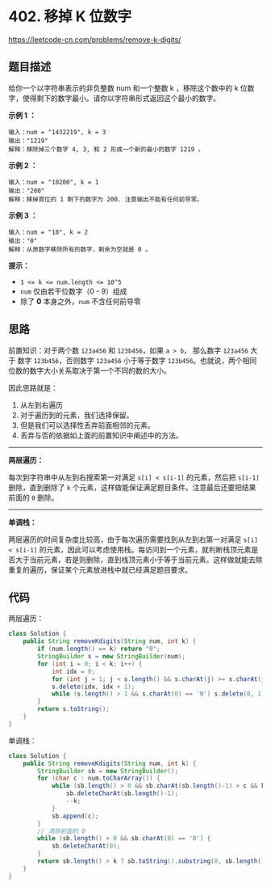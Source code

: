 # 402. 移掉 K 位数字

https://leetcode-cn.com/problems/remove-k-digits/

## 题目描述

给你一个以字符串表示的非负整数 num 和一个整数 k ，移除这个数中的 k 位数字，使得剩下的数字最小。请你以字符串形式返回这个最小的数字。



**示例 1 ：**

```
输入：num = "1432219", k = 3
输出："1219"
解释：移除掉三个数字 4, 3, 和 2 形成一个新的最小的数字 1219 。
```

**示例 2 ：**

```
输入：num = "10200", k = 1
输出："200"
解释：移掉首位的 1 剩下的数字为 200. 注意输出不能有任何前导零。
```

**示例 3 ：**

```
输入：num = "10", k = 2
输出："0"
解释：从原数字移除所有的数字，剩余为空就是 0 。
```



**提示：**

* `1 <= k <= num.length <= 10^5`
* `num` 仅由若干位数字（0 - 9）组成
* 除了 **0** 本身之外，`num` 不含任何前导零



## 思路

前置知识：对于两个数 `123a456` 和 `123b456`，如果 `a > b`， 那么数字 `123a456` 大于 数字 `123b456`，否则数字 `123a456` 小于等于数字 `123b456`。也就说，两个相同位数的数字大小关系取决于第一个不同的数的大小。

因此思路就是：

1. 从左到右遍历
2. 对于遍历到的元素，我们选择保留。
3. 但是我们可以选择性丢弃前面相邻的元素。
4. 丢弃与否的依据如上面的前置知识中阐述中的方法。

---

**两层遍历：**

每次到字符串中从左到右搜索第一对满足 `s[i] < s[i-1]` 的元素，然后把 `s[i-1]` 删除，直到删除了 `k` 个元素，这样做能保证满足题目条件。注意最后还要把结果前面的 `0` 删除。

---

**单调栈：**

两层遍历的时间复杂度比较高，由于每次遍历需要找到从左到右第一对满足 `s[i] < s[i-1]` 的元素，因此可以考虑使用栈。每访问到一个元素，就判断栈顶元素是否大于当前元素，若是则删除，直到栈顶元素小于等于当前元素。这样做就能去除重复的遍历，保证某个元素放进栈中就已经满足题目要求。



## 代码

两层遍历：

```java
class Solution {
    public String removeKdigits(String num, int k) {
        if (num.length() == k) return "0";
        StringBuilder s = new StringBuilder(num);
        for (int i = 0; i < k; i++) {
            int idx = 0;
            for (int j = 1; j < s.length() && s.charAt(j) >= s.charAt(j - 1); j++) idx = j;
            s.delete(idx, idx + 1);
            while (s.length() > 1 && s.charAt(0) == '0') s.delete(0, 1);
        }
        return s.toString();
    }
}
```

单调栈：

```java
class Solution {
    public String removeKdigits(String num, int k) {
        StringBuilder sb = new StringBuilder();
        for (char c : num.toCharArray()) {
            while (sb.length() > 0 && sb.charAt(sb.length()-1) > c && k > 0) {
                sb.deleteCharAt(sb.length()-1);
                --k;
            }
            sb.append(c);
        }
        // 清除前面的 0
        while (sb.length() > 0 && sb.charAt(0) == '0') {
            sb.deleteCharAt(0);
        }
        return sb.length() > k ? sb.toString().substring(0, sb.length()-k) : "0";
    }
}
```

